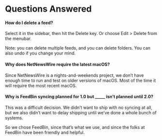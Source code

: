 # Questions Answered

#### How do I delete a feed?

Select it in the sidebar, then hit the Delete key. Or choose Edit > Delete from the menubar.

Note: you can delete multiple feeds, and you can delete folders. You can also undo if you change your mind.

#### Why does NetNewsWire require the latest macOS?

Since NetNewsWire is a nights-and-weekends project, we don’t have enough time to run and test on older versions of macOS. Most of the time it will require the most recent macOS.

#### Why is FeedBin syncing planned for 1.0 but  _____ isn’t planned until 2.0?

This was a difficult decision. We didn’t want to ship with no syncing at all, but we also didn’t want to delay shipping until we’ve done a whole bunch of systems.

So we chose FeedBin, since that’s what we use, and since the folks at FeedBin have been friendly and helpful.
